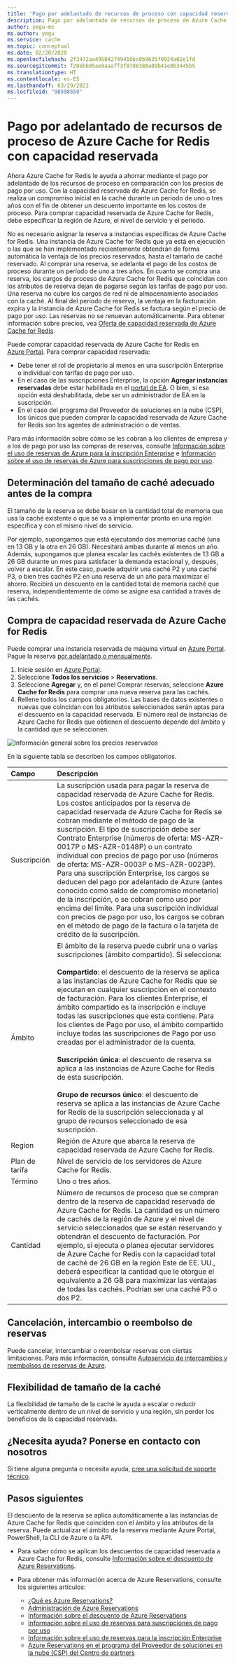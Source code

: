 ```yaml
---
title: 'Pago por adelantado de recursos de proceso con capacidad reservada: Azure Cache for Redis'
description: Pago por adelantado de recursos de proceso de Azure Cache for Redis con capacidad reservada
author: yegu-ms
ms.author: yegu
ms.service: cache
ms.topic: conceptual
ms.date: 02/20/2020
ms.openlocfilehash: 2f3472aa495042749410bc0b9635f0924a02e1fd
ms.sourcegitcommit: f28ebb95ae9aaaff3f87d8388a09b41e0b3445b5
ms.translationtype: HT
ms.contentlocale: es-ES
ms.lasthandoff: 03/29/2021
ms.locfileid: "98598559"
---
```

# <a name="prepay-for-azure-cache-for-redis-compute-resources-with-reserved-capacity"></a>Pago por adelantado de recursos de proceso de Azure Cache for Redis con capacidad reservada

Ahora Azure Cache for Redis le ayuda a ahorrar mediante el pago por adelantado de los recursos de proceso en comparación con los precios de pago por uso. Con la capacidad reservada de Azure Cache for Redis, se realiza un compromiso inicial en la caché durante un periodo de uno o tres años con el fin de obtener un descuento importante en los costos de proceso. Para comprar capacidad reservada de Azure Cache for Redis, debe especificar la región de Azure, el nivel de servicio y el período.

No es necesario asignar la reserva a instancias específicas de Azure Cache for Redis. Una instancia de Azure Cache for Redis que ya está en ejecución o las que se han implementado recientemente obtendrán de forma automática la ventaja de los precios reservados, hasta el tamaño de caché reservado. Al comprar una reserva, se adelanta el pago de los costos de proceso durante un período de uno a tres años. En cuanto se compra una reserva, los cargos de proceso de Azure Cache for Redis que coincidan con los atributos de reserva dejan de pagarse según las tarifas de pago por uso. Una reserva no cubre los cargos de red ni de almacenamiento asociados con la caché. Al final del período de reserva, la ventaja en la facturación expira y la instancia de Azure Cache for Redis se factura según el precio de pago por uso. Las reservas no se renuevan automáticamente. Para obtener información sobre precios, vea [Oferta de capacidad reservada de Azure Cache for Redis](https://azure.microsoft.com/pricing/details/cache).

Puede comprar capacidad reservada de Azure Cache for Redis en [Azure Portal](https://portal.azure.com/). Para comprar capacidad reservada:

* Debe tener el rol de propietario al menos en una suscripción Enterprise o individual con tarifas de pago por uso.
* En el caso de las suscripciones Enterprise, la opción **Agregar instancias reservadas** debe estar habilitada en el [portal de EA](https://ea.azure.com/). O bien, si esa opción está deshabilitada, debe ser un administrador de EA en la suscripción.
* En el caso del programa del Proveedor de soluciones en la nube (CSP), los únicos que pueden comprar la capacidad reservada de Azure Cache for Redis son los agentes de administración o de ventas.

Para más información sobre cómo se les cobran a los clientes de empresa y a los de pago por uso las compras de reservas, consulte [Información sobre el uso de reservas de Azure para la inscripción Enterprise](../cost-management-billing/reservations/understand-reserved-instance-usage-ea.md) e [Información sobre el uso de reservas de Azure para suscripciones de pago por uso](../cost-management-billing/reservations/understand-reserved-instance-usage.md).


## <a name="determine-the-right-cache-size-before-purchase"></a>Determinación del tamaño de caché adecuado antes de la compra

El tamaño de la reserva se debe basar en la cantidad total de memoria que usa la caché existente o que se va a implementar pronto en una región específica y con el mismo nivel de servicio.

Por ejemplo, supongamos que está ejecutando dos memorias caché (una en 13 GB y la otra en 26 GB). Necesitará ambas durante al menos un año. Además, supongamos que planea escalar las cachés existentes de 13 GB a 26 GB durante un mes para satisfacer la demanda estacional y, después, volver a escalar. En este caso, puede adquirir una caché P2 y una caché P3, o bien tres cachés P2 en una reserva de un año para maximizar el ahorro. Recibirá un descuento en la cantidad total de memoria caché que reserva, independientemente de cómo se asigne esa cantidad a través de las cachés.


## <a name="buy-azure-cache-for-redis-reserved-capacity"></a>Compra de capacidad reservada de Azure Cache for Redis

Puede comprar una instancia reservada de máquina virtual en [Azure Portal](https://portal.azure.com/#blade/Microsoft_Azure_Reservations/CreateBlade/). Pague la reserva [por adelantado o mensualmente](../cost-management-billing/reservations/prepare-buy-reservation.md).

1. Inicie sesión en [Azure Portal](https://portal.azure.com/).
2. Seleccione **Todos los servicios** > **Reservations**.
3. Seleccione **Agregar** y, en el panel Comprar reservas, seleccione **Azure Cache for Redis** para comprar una nueva reserva para las cachés.
4. Rellene todos los campos obligatorios. Las bases de datos existentes o nuevas que coincidan con los atributos seleccionados serán aptas para el descuento en la capacidad reservada. El número real de instancias de Azure Cache for Redis que obtienen el descuento depende del ámbito y la cantidad que se seleccionen.


![Información general sobre los precios reservados](media/cache-reserved-pricing/cache-reserved-price.png)


En la siguiente tabla se describen los campos obligatorios.

| Campo | Descripción |
| :------------ | :------- |
| Suscripción   | La suscripción usada para pagar la reserva de capacidad reservada de Azure Cache for Redis. Los costos anticipados por la reserva de capacidad reservada de Azure Cache for Redis se cobran mediante el método de pago de la suscripción. El tipo de suscripción debe ser Contrato Enterprise (números de oferta: MS-AZR-0017P o MS-AZR-0148P) o un contrato individual con precios de pago por uso (números de oferta: MS-AZR-0003P o MS-AZR-0023P). Para una suscripción Enterprise, los cargos se deducen del pago por adelantado de Azure (antes conocido como saldo de compromiso monetario) de la inscripción, o se cobran como uso por encima del límite. Para una suscripción individual con precios de pago por uso, los cargos se cobran en el método de pago de la factura o la tarjeta de crédito de la suscripción.
| Ámbito | El ámbito de la reserva puede cubrir una o varias suscripciones (ámbito compartido). Si selecciona: </br></br> **Compartido**: el descuento de la reserva se aplica a las instancias de Azure Cache for Redis que se ejecutan en cualquier suscripción en el contexto de facturación. Para los clientes Enterprise, el ámbito compartido es la inscripción e incluye todas las suscripciones que esta contiene. Para los clientes de Pago por uso, el ámbito compartido incluye todas las suscripciones de Pago por uso creadas por el administrador de la cuenta.</br></br> **Suscripción única**: el descuento de reserva se aplica a las instancias de Azure Cache for Redis de esta suscripción. </br></br> **Grupo de recursos único**: el descuento de reserva se aplica a las instancias de Azure Cache for Redis de la suscripción seleccionada y al grupo de recursos seleccionado de esa suscripción.
| Region | Región de Azure que abarca la reserva de capacidad reservada de Azure Cache for Redis.
| Plan de tarifa | Nivel de servicio de los servidores de Azure Cache for Redis.
| Término | Uno o tres años.
| Cantidad | Número de recursos de proceso que se compran dentro de la reserva de capacidad reservada de Azure Cache for Redis. La cantidad es un número de cachés de la región de Azure y el nivel de servicio seleccionados que se están reservando y obtendrán el descuento de facturación. Por ejemplo, si ejecuta o planea ejecutar servidores de Azure Cache for Redis con la capacidad total de caché de 26 GB en la región Este de EE. UU., deberá especificar la cantidad que le otorgue el equivalente a 26 GB para maximizar las ventajas de todas las cachés. Podrían ser una caché P3 o dos P2.

## <a name="cancel-exchange-or-refund-reservations"></a>Cancelación, intercambio o reembolso de reservas

Puede cancelar, intercambiar o reembolsar reservas con ciertas limitaciones. Para más información, consulte [Autoservicio de intercambios y reembolsos de reservas de Azure](../cost-management-billing/reservations/exchange-and-refund-azure-reservations.md).

## <a name="cache-size-flexibility"></a>Flexibilidad de tamaño de la caché

La flexibilidad de tamaño de la caché le ayuda a escalar o reducir verticalmente dentro de un nivel de servicio y una región, sin perder los beneficios de la capacidad reservada.

## <a name="need-help-contact-us"></a>¿Necesita ayuda? Ponerse en contacto con nosotros

Si tiene alguna pregunta o necesita ayuda, [cree una solicitud de soporte técnico](https://portal.azure.com/#blade/Microsoft_Azure_Support/HelpAndSupportBlade/newsupportrequest).

## <a name="next-steps"></a>Pasos siguientes

El descuento de la reserva se aplica automáticamente a las instancias de Azure Cache for Redis que coinciden con el ámbito y los atributos de la reserva. Puede actualizar el ámbito de la reserva mediante Azure Portal, PowerShell, la CLI de Azure o la API.

*  Para saber cómo se aplican los descuentos de capacidad reservada a Azure Cache for Redis, consulte [Información sobre el descuento de Azure Reservations](../cost-management-billing/reservations/understand-azure-cache-for-redis-reservation-charges.md).

* Para obtener más información acerca de Azure Reservations, consulte los siguientes artículos:

    * [¿Qué es Azure Reservations?](../cost-management-billing/reservations/save-compute-costs-reservations.md)
    * [Administración de Azure Reservations](../cost-management-billing/reservations/manage-reserved-vm-instance.md)
    * [Información sobre el descuento de Azure Reservations](../cost-management-billing/reservations/understand-reservation-charges.md)
    * [Información sobre el uso de reservas para suscripciones de pago por uso](../cost-management-billing/reservations/understand-reservation-charges-mysql.md)
    * [Información sobre el uso de reservas para la inscripción Enterprise](../cost-management-billing/reservations/understand-reserved-instance-usage-ea.md)
    * [Azure Reservations en el programa del Proveedor de soluciones en la nube (CSP) del Centro de partners](/partner-center/azure-reservations)